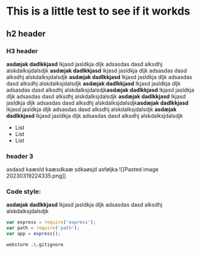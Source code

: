 # This is a little test to see if it workds

## h2 header


### H3 header
**asdæjak dadlkkjasd** lkjasd jasldkja dljk
adsasdas dasd alksdhj alskdalksjdalsdjk
**asdæjak dadlkkjasd** lkjasd jasldkja dljk
adsasdas dasd alksdhj alskdalksjdalsdjk
**asdæjak dadlkkjasd** lkjasd jasldkja dljk
adsasdas dasd alksdhj alskdalksjdalsdjk
**asdæjak dadlkkjasd** lkjasd jasldkja dljk
adsasdas dasd alksdhj alskdalksjdalsdjk**asdæjak dadlkkjasd** lkjasd jasldkja dljk
adsasdas dasd alksdhj alskdalksjdalsdjk
**asdæjak dadlkkjasd** lkjasd jasldkja dljk
adsasdas dasd alksdhj alskdalksjdalsdjk**asdæjak dadlkkjasd** lkjasd jasldkja dljk
adsasdas dasd alksdhj alskdalksjdalsdjk
**asdæjak dadlkkjasd** lkjasd jasldkja dljk
adsasdas dasd alksdhj alskdalksjdalsdjk

- List
- List
- List

### header 3
asdasd kaæsld kaæsdkaæ sdkaøsjd asføljka
![[Pasted image 20230319224335.png]]





### Code style:
**asdæjak dadlkkjasd** lkjasd jasldkja dljk
adsasdas dasd alksdhj alskdalksjdalsdjk

```javascript
var express = require('express');
var path = require('path');
var app = express();
```

```
webstorm .\.gitignore
```